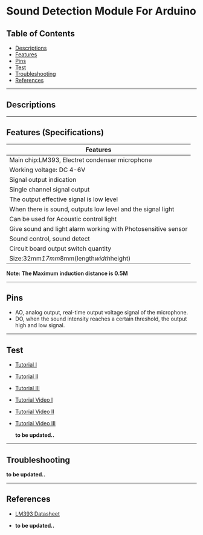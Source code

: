 # Sound Detection Module For Arduino

## Table of Contents

-   [Descriptions](#descriptions)
-   [Features](#features)
-   [Pins](#pins)
-   [Test](#test-code)
-   [Troubleshooting](#troubleshooting)
-   [References](#references)

---

## Descriptions

---

## Features (Specifications)

| Features                                                      |
| ------------------------------------------------------------- |
| Main chip:LM393, Electret condenser microphone                |
| Working voltage: DC 4-6V                                      |
| Signal output indication                                      |
| Single channel signal output                                  |
| The output effective signal is low level                      |
| When there is sound, outputs low level and the signal light   |
| Can be used for Acoustic control light                        |
| Give sound and light alarm working with Photosensitive sensor |
| Sound control, sound detect                                   |
| Circuit board output switch quantity                          |
| Size:32mm*17mm*8mm(length*width*height)                       |

**Note: The Maximum induction distance is 0.5M**

---

## Pins

-   AO, analog output, real-time output voltage signal of the microphone.
-   DO, when the sound intensity reaches a certain threshold, the output high and low signal.

---

## Test

-   [Tutorial I](https://bit.ly/3d3SDmW)
-   [Tutorial II](https://tkkrlab.nl/wiki/Arduino_KY-037_Sensitive_microphone_sensor_module)
-   [Tutorial III](https://diyi0t.com/sound-sensor-arduino-esp8266-esp32/)

-   [Tutorial Video I](https://www.youtube.com/watch?v=RwHGioglbk8)
-   [Tutorial Video II](https://youtu.be/N2I4b519vik)
-   [Tutorial Video III](https://youtu.be/guZJT_h2gP0)

    **to be updated..**

---

## Troubleshooting

**to be updated..**

---

## References

-   [LM393 Datasheet](https://bit.ly/2PngwO8)

-   **to be updated..**
